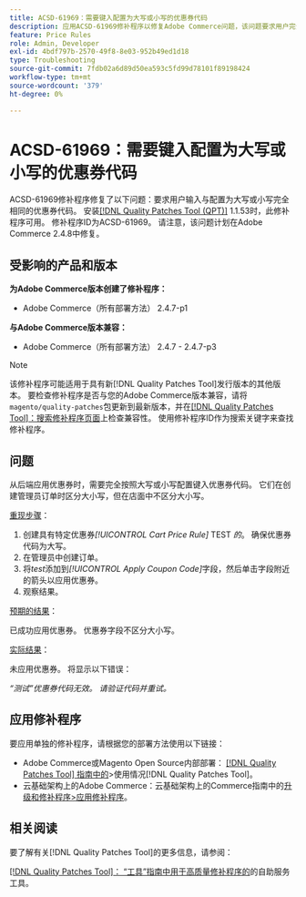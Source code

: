 ```yaml
---
title: ACSD-61969：需要键入配置为大写或小写的优惠券代码
description: 应用ACSD-61969修补程序以修复Adobe Commerce问题，该问题要求用户完全按照其配置的大写或小写形式键入优惠券代码。
feature: Price Rules
role: Admin, Developer
exl-id: 4bdf797b-2570-49f8-8e03-952b49ed1d18
type: Troubleshooting
source-git-commit: 7fdb02a6d89d50ea593c5fd99d78101f89198424
workflow-type: tm+mt
source-wordcount: '379'
ht-degree: 0%

---
```


# ACSD-61969：需要键入配置为大写或小写的优惠券代码

ACSD-61969修补程序修复了以下问题：要求用户输入与配置为大写或小写完全相同的优惠券代码。 安装[[!DNL Quality Patches Tool (QPT)]](/help/tools/quality-patches-tool/quality-patches-tool-to-self-serve-quality-patches.md) 1.1.53时，此修补程序可用。 修补程序ID为ACSD-61969。 请注意，该问题计划在Adobe Commerce 2.4.8中修复。

## 受影响的产品和版本

**为Adobe Commerce版本创建了修补程序：**

* Adobe Commerce（所有部署方法） 2.4.7-p1

**与Adobe Commerce版本兼容：**

* Adobe Commerce（所有部署方法） 2.4.7 - 2.4.7-p3

>[!NOTE]
>
>该修补程序可能适用于具有新[!DNL Quality Patches Tool]发行版本的其他版本。 要检查修补程序是否与您的Adobe Commerce版本兼容，请将`magento/quality-patches`包更新到最新版本，并在[[!DNL Quality Patches Tool]：搜索修补程序页面](https://experienceleague.adobe.com/tools/commerce-quality-patches/index.html?lang=zh-Hans)上检查兼容性。 使用修补程序ID作为搜索关键字来查找修补程序。

## 问题

从后端应用优惠券时，需要完全按照大写或小写配置键入优惠券代码。 它们在创建管理员订单时区分大小写，但在店面中不区分大小写。

<u>重现步骤</u>：

1. 创建具有特定优惠券&#x200B;*[!UICONTROL Cart Price Rule]* TEST *的*。 确保优惠券代码为大写。
1. 在管理员中创建订单。
1. 将&#x200B;*test*&#x200B;添加到&#x200B;*[!UICONTROL Apply Coupon Code]*&#x200B;字段，然后单击字段附近的箭头以应用优惠券。
1. 观察结果。

<u>预期的结果</u>：

已成功应用优惠券。 优惠券字段不区分大小写。

<u>实际结果</u>：

未应用优惠券。 将显示以下错误：

*“测试”优惠券代码无效。 请验证代码并重试。*

## 应用修补程序

要应用单独的修补程序，请根据您的部署方法使用以下链接：

* Adobe Commerce或Magento Open Source内部部署： [[!DNL Quality Patches Tool] 指南中的](/help/tools/quality-patches-tool/usage.md)>使用情况[!DNL Quality Patches Tool]。
* 云基础架构上的Adobe Commerce：云基础架构上的Commerce指南中的[升级和修补程序>应用修补程序](https://experienceleague.adobe.com/docs/commerce-cloud-service/user-guide/develop/upgrade/apply-patches.html?lang=zh-Hans)。

## 相关阅读

要了解有关[!DNL Quality Patches Tool]的更多信息，请参阅：

[[!DNL Quality Patches Tool]： “工具”指南中用于高质量修补程序的](/help/tools/quality-patches-tool/quality-patches-tool-to-self-serve-quality-patches.md)的自助服务工具。
